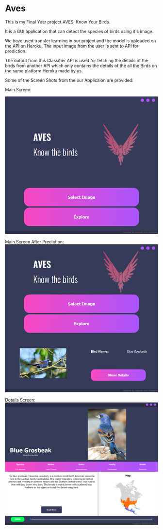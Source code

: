 # Aves
This is my Final Year project AVES: Know Your Birds.

It is a GUI application that can detect the species of birds using it's image.

We have used transfer learning in our project and the model is uploaded on the API on Heroku. The input image from the user is sent to API for prediction. 

The output from this Classifier API is used for fetching the details of the birds from another API which only contains the details of the all the Birds on the same platform Heroku made by us.

Some of the Screen Shots from the our Applicaion are provided:

Main Screen:

![alt text](https://github.com/aayush357/Aves/blob/master/PNG_files/MainWindow%2018-07-2021%2018_10_17.png)

Main Screen After Prediction:
![alt text](https://github.com/aayush357/Aves/blob/master/PNG_files/MainWindow%2018-07-2021%2018_12_52.png)

Details Screen:
![alt text](https://github.com/aayush357/Aves/blob/master/PNG_files/MainWindow%2018-07-2021%2018_13_01.png)
